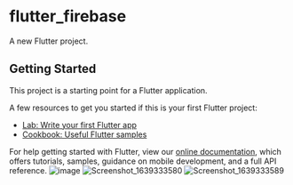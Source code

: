 # flutter_firebase

A new Flutter project.

## Getting Started

This project is a starting point for a Flutter application.

A few resources to get you started if this is your first Flutter project:

- [Lab: Write your first Flutter app](https://flutter.dev/docs/get-started/codelab)
- [Cookbook: Useful Flutter samples](https://flutter.dev/docs/cookbook)

For help getting started with Flutter, view our
[online documentation](https://flutter.dev/docs), which offers tutorials,
samples, guidance on mobile development, and a full API reference.
![image](https://user-images.githubusercontent.com/68896404/145726273-73781809-a5a9-4d7b-add3-6b7edeb8f72c.png)
![Screenshot_1639333580](https://user-images.githubusercontent.com/68896404/145724737-3a29044f-af5d-407c-bd44-07fa288534db.png)
![Screenshot_1639333589](https://user-images.githubusercontent.com/68896404/145724739-620a6538-c79c-4708-ac65-9ab3e1eb82d2.png)

